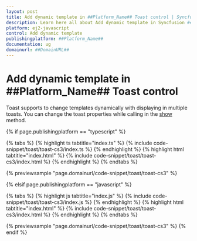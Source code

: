 ```yaml
---
layout: post
title: Add dynamic template in ##Platform_Name## Toast control | Syncfusion
description: Learn here all about Add dynamic template in Syncfusion ##Platform_Name## Toast control of Syncfusion Essential JS 2 and more.
platform: ej2-javascript
control: Add dynamic template 
publishingplatform: ##Platform_Name##
documentation: ug
domainurl: ##DomainURL##
---
```


# Add dynamic template in ##Platform_Name## Toast control

Toast supports to change templates dynamically with displaying in multiple toasts. You can change the toast properties while calling in the [show](../../api/toast/#show) method.

{% if page.publishingplatform == "typescript" %}

 {% tabs %}
{% highlight ts tabtitle="index.ts" %}
{% include code-snippet/toast/toast-cs3/index.ts %}
{% endhighlight %}
{% highlight html tabtitle="index.html" %}
{% include code-snippet/toast/toast-cs3/index.html %}
{% endhighlight %}
{% endtabs %}
        
{% previewsample "page.domainurl/code-snippet/toast/toast-cs3" %}

{% elsif page.publishingplatform == "javascript" %}

{% tabs %}
{% highlight js tabtitle="index.js" %}
{% include code-snippet/toast/toast-cs3/index.js %}
{% endhighlight %}
{% highlight html tabtitle="index.html" %}
{% include code-snippet/toast/toast-cs3/index.html %}
{% endhighlight %}
{% endtabs %}

{% previewsample "page.domainurl/code-snippet/toast/toast-cs3" %}
{% endif %}